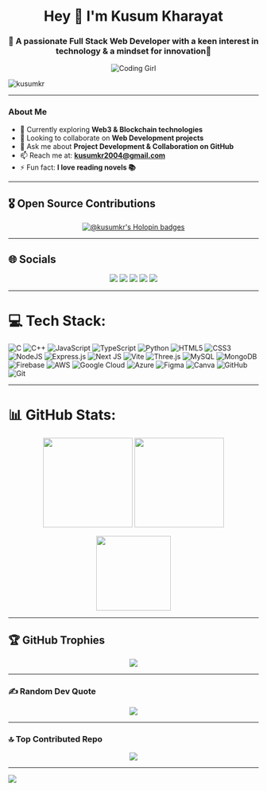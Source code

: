 <h1 align="center">Hey 👋 I'm Kusum Kharayat</h1>
<h3 align="center">🌟 A passionate Full Stack Web Developer with a keen interest in technology & a mindset for innovation🌟</h3>

<p align="center"> <img src="https://media.tenor.com/IF2JdxzmyN4AAAAi/coding-girl.gif" alt="Coding Girl" /> </p> 

<p align="left"> <img src="https://komarev.com/ghpvc/?username=kusumkr&label=Profile%20views&color=0e75b6&style=flat" alt="kusumkr" /> </p>

---

###  About Me  
- 🌱 Currently exploring **Web3 & Blockchain technologies**  
- 👯 Looking to collaborate on **Web Development projects**  
- 💬 Ask me about **Project Development & Collaboration on GitHub**  
- 📫 Reach me at: **kusumkr2004@gmail.com**  
- ⚡ Fun fact: **I love reading novels 📚**  

---

## 🎖 Open Source Contributions
<p align="center">
  <a href="https://holopin.io/@kusumkr">
    <img src="https://holopin.me/kusumkr" alt="@kusumkr's Holopin badges"/>
  </a>
</p>

---

## 🌐 Socials 
<p align="center">
  <a href="https://instagram.com/_kussum.k"><img src="https://img.shields.io/badge/Instagram-%23E4405F.svg?logo=Instagram&logoColor=white"/></a>
  <a href="https://www.linkedin.com/in/kusumkharayat/"><img src="https://img.shields.io/badge/LinkedIn-%230077B5.svg?logo=linkedin&logoColor=white"/></a>
  <a href="https://medium.com/@kusumkr2004"><img src="https://img.shields.io/badge/Medium-12100E?logo=medium&logoColor=white"/></a>
  <a href="https://x.com/KusumKharayat"><img src="https://img.shields.io/badge/X-black.svg?logo=X&logoColor=white"/></a>
  <a href="mailto:kusumkr2004@gmail.com"><img src="https://img.shields.io/badge/Email-D14836?logo=gmail&logoColor=white"/></a>
</p>

---

# 💻 Tech Stack:
<p align="center">
  
![C](https://img.shields.io/badge/c-%2300599C.svg?style=for-the-badge&logo=c&logoColor=white) 
![C++](https://img.shields.io/badge/c++-%2300599C.svg?style=for-the-badge&logo=c%2B%2B&logoColor=white) 
![JavaScript](https://img.shields.io/badge/javascript-%23323330.svg?style=for-the-badge&logo=javascript&logoColor=%23F7DF1E) 
![TypeScript](https://img.shields.io/badge/typescript-%23007ACC.svg?style=for-the-badge&logo=typescript&logoColor=white) 
![Python](https://img.shields.io/badge/python-3670A0?style=for-the-badge&logo=python&logoColor=ffdd54) 
![HTML5](https://img.shields.io/badge/html5-%23E34F26.svg?style=for-the-badge&logo=html5&logoColor=white) 
![CSS3](https://img.shields.io/badge/css3-%231572B6.svg?style=for-the-badge&logo=css3&logoColor=white) 
![NodeJS](https://img.shields.io/badge/node.js-6DA55F?style=flat-square&logo=node.js&logoColor=white)
![Express.js](https://img.shields.io/badge/express.js-%23404d59.svg?style=for-the-badge&logo=express&logoColor=%2361DAFB) 
![Next JS](https://img.shields.io/badge/Next-black?style=for-the-badge&logo=next.js&logoColor=white) 
![Vite](https://img.shields.io/badge/vite-%23646CFF.svg?style=for-the-badge&logo=vite&logoColor=white) 
![Three.js](https://img.shields.io/badge/threejs-black?style=for-the-badge&logo=three.js&logoColor=white) 
![MySQL](https://img.shields.io/badge/mysql-4479A1.svg?style=for-the-badge&logo=mysql&logoColor=white) 
![MongoDB](https://img.shields.io/badge/MongoDB-%234ea94b.svg?style=for-the-badge&logo=mongodb&logoColor=white) 
![Firebase](https://img.shields.io/badge/firebase-%23039BE5.svg?style=for-the-badge&logo=firebase&logoColor=white) 
![AWS](https://img.shields.io/badge/AWS-%23FF9900.svg?style=for-the-badge&logo=amazon-aws&logoColor=white) 
![Google Cloud](https://img.shields.io/badge/GoogleCloud-%234285F4.svg?style=for-the-badge&logo=google-cloud&logoColor=white) 
![Azure](https://img.shields.io/badge/azure-%230072C6.svg?style=for-the-badge&logo=microsoftazure&logoColor=white) 
![Figma](https://img.shields.io/badge/figma-%23F24E1E.svg?style=for-the-badge&logo=figma&logoColor=white) 
![Canva](https://img.shields.io/badge/Canva-%2300C4CC.svg?style=for-the-badge&logo=Canva&logoColor=white) 
![GitHub](https://img.shields.io/badge/github-%23121011.svg?style=for-the-badge&logo=github&logoColor=white) 
![Git](https://img.shields.io/badge/git-%23F05033.svg?style=for-the-badge&logo=git&logoColor=white) 

</p>


---

# 📊 GitHub Stats:
<p align="center">
  <img src="https://github-readme-stats.vercel.app/api?username=KusumKr&theme=radical&hide_border=false&include_all_commits=true&count_private=true" height="180"/>
  <img src="https://nirzak-streak-stats.vercel.app/?user=KusumKr&theme=radical&hide_border=false" height="180"/>
</p>

<p align="center">
  <img src="https://github-readme-stats.vercel.app/api/top-langs/?username=KusumKr&theme=radical&hide_border=false&layout=compact" height="150"/>
</p>

---

## 🏆 GitHub Trophies
<p align="center">
  <img src="https://github-profile-trophy.vercel.app/?username=KusumKr&theme=radical&no-frame=false&no-bg=false&margin-w=4"/>
</p>

---

### ✍️ Random Dev Quote  
<p align="center">
  <img src="https://quotes-github-readme.vercel.app/api?type=horizontal&theme=radical"/>
</p>

---

### 🔝 Top Contributed Repo
<p align="center">
  <img src="https://github-contributor-stats.vercel.app/api?username=KusumKr&limit=5&theme=radical&combine_all_yearly_contributions=true"/>
</p>

---

[![](https://visitcount.itsvg.in/api?id=KusumKr&icon=0&color=10)](https://visitcount.itsvg.in)







